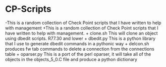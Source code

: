  # CP-Scripts
  
  
 -This is a random collection of Check Point scripts that I have written to help with management
 +This is a random collection of Check Point scripts that I have written to help with management.
 +
  clone.sh This will clone an object using dbedit scripts.  R77.30 and lower
 +
  dbedit.py This is a python library that I use to generate dbedit commands in a pythonic way
 +
  delcon.sh produces fw tab commands to delete a connection from the connections table
 +
  oparser.py This is a port of the perl oparser,  it will take all of the objects in the objects_5_0.C file and produce a python dictionary
